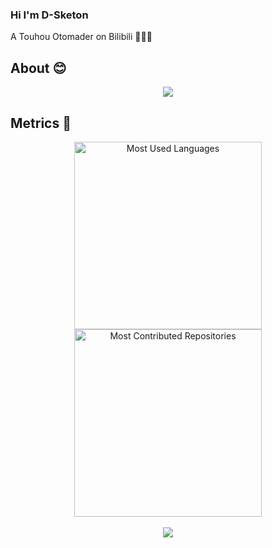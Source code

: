 ### Hi I'm D-Sketon
A Touhou Otomader on Bilibili 🤣🤣🤣
<!-- <div> <img src="https://visitor-badge.glitch.me/badge?page_id=D-Sketon" /> </div> -->

## About 😊
<div align="center"> <img src="https://github-readme-stats.vercel.app/api?username=D-Sketon&show_icons=true&include_all_commits=true&count_private=true"> </div>

## Metrics 👣
<div align="center">
  <img src="https://api.githubtrends.io/user/svg/D-Sketon/langs?time_range=one_year&theme=classic" alt="Most Used Languages" width="300"/>
  <img src="https://api.githubtrends.io/user/svg/D-Sketon/repos?time_range=one_year&theme=classic&group=other" alt="Most Contributed Repositories" width="300" />
</div>
<br>

<div align="center"><img src="https://github-profile-trophy.vercel.app/?username=D-Sketon&theme=nord&row=1&column=7&no-frame=true&no-bg=true" /></div>

